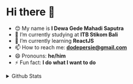 # Hi there 👋

- 😊 My name is <strong>I Dewa Gede Mahadi Saputra</strong>
- 🔭 I’m currently studying at <strong>ITB Stikom Bali</strong>
- 🌱 I’m currently learning <strong>ReactJS</strong>
- 📫 How to reach me: <strong>[dodepersie@gmail.com](mailto:dodepersie@gmail.com)</strong>
- 😄 Pronouns: <strong>he/him</strong>
- ⚡ Fun fact: <strong>I do what I want to do</strong>

<details> <summary>Github Stats</summary>
  <div>
    <br />
    <p align="center">
      <img width="400" src="https://github-readme-stats.vercel.app/api?username=dodepersie&theme=highcontrast&show_icons=true&count_private=true" />
      &nbsp;
      <img width="400" src="https://github-readme-stats.vercel.app/api/top-langs/?username=dodepersie&layout=compact" />
      <br /><br />
      <a href="https://instagram.com/dodepersie" target="_blank"><img src="https://img.shields.io/badge/Instagram-%23E4405F.svg?&style=flat-square&logo=instagram&logoColor=white" alt="Instagram"></a>
      <a href="https://www.facebook.com/DodePersie" target="_blank"><img src="https://img.shields.io/badge/Facebook-%231877F2.svg?&style=flat-square&logo=facebook&logoColor=white" alt="Facebook"></a>
      <img src="https://komarev.com/ghpvc/?username=dodepersie" />
  </div>
  </p>  
  
</details>

<!--
**dodepersie/dodepersie** is a ✨ _special_ ✨ repository because its `README.md` (this file) appears on your GitHub profile.

Here are some ideas to get you started:

- 🔭 I’m currently working on ...
- 🌱 I’m currently learning ...
- 👯 I’m looking to collaborate on ...
- 🤔 I’m looking for help with ...
- 💬 Ask me about ...
- 📫 How to reach me: ...
- 😄 Pronouns: ...
- ⚡ Fun fact: ...
-->
